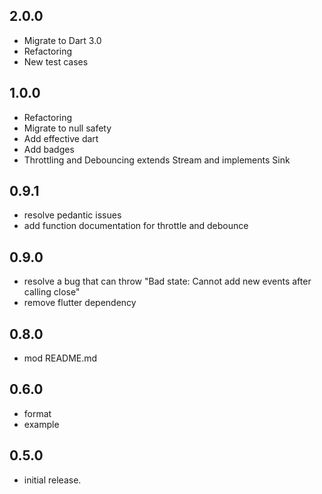 ## 2.0.0

- Migrate to Dart 3.0
- Refactoring
- New test cases

## 1.0.0

- Refactoring
- Migrate to null safety
- Add effective dart
- Add badges
- Throttling and Debouncing extends Stream<bool>
  and implements Sink<Function>

## 0.9.1

- resolve pedantic issues
- add function documentation for throttle and debounce

## 0.9.0

- resolve a bug that can throw "Bad state: Cannot add new events after calling close"
- remove flutter dependency

## 0.8.0

- mod README.md

## 0.6.0

- format
- example

## 0.5.0

- initial release.
